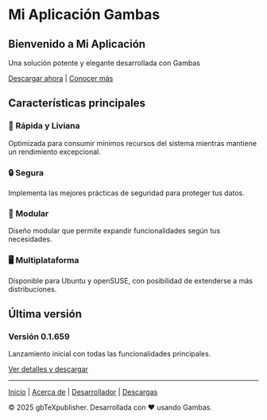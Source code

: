 # Mi Aplicación Gambas

## Bienvenido a Mi Aplicación

Una solución potente y elegante desarrollada con Gambas

[Descargar ahora](downloads.md) | [Conocer más](about.md)

## Características principales

### 🚀 Rápida y Liviana
Optimizada para consumir mínimos recursos del sistema mientras mantiene un rendimiento excepcional.

### 🔒 Segura
Implementa las mejores prácticas de seguridad para proteger tus datos.

### 🧩 Modular
Diseño modular que permite expandir funcionalidades según tus necesidades.

### 🖥️ Multiplataforma
Disponible para Ubuntu y openSUSE, con posibilidad de extenderse a más distribuciones.

## Última versión

### Versión 0.1.659
Lanzamiento inicial con todas las funcionalidades principales.

[Ver detalles y descargar](downloads.md)

---

[Inicio](index.md) | [Acerca de](about.md) | [Desarrollador](cv.md) | [Descargas](downloads.md)

&copy; 2025 gbTeXpublisher. Desarrollada con ❤️ usando Gambas.